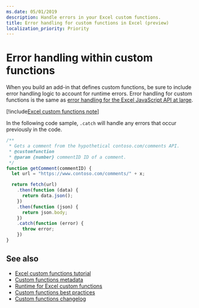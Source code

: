 ```yaml
---
ms.date: 05/01/2019
description: Handle errors in your Excel custom functions.
title: Error handling for custom functions in Excel (preview)
localization_priority: Priority
---
```


# Error handling within custom functions

When you build an add-in that defines custom functions, be sure to include error handling logic to account for runtime errors. Error handling for custom functions is the same as [error handling for the Excel JavaScript API at large](excel-add-ins-error-handling.md).

[!include[Excel custom functions note](../includes/excel-custom-functions-note.md)]

In the following code sample, `.catch` will handle any errors that occur previously in the code.

```js
/**
 * Gets a comment from the hypothetical contoso.com/comments API.
 * @customfunction
 * @param {number} commentID ID of a comment.
 */
function getComment(commentID) {
  let url = "https://www.contoso.com/comments/" + x;

  return fetch(url)
    .then(function (data) {
      return data.json();
    })
    .then(function (json) {
      return json.body;
    })
    .catch(function (error) {
      throw error;
    })
}
```

## See also

* [Excel custom functions tutorial](../tutorials/excel-tutorial-create-custom-functions.md)
* [Custom functions metadata](custom-functions-json.md)
* [Runtime for Excel custom functions](custom-functions-runtime.md)
* [Custom functions best practices](custom-functions-best-practices.md)
* [Custom functions changelog](custom-functions-changelog.md)
